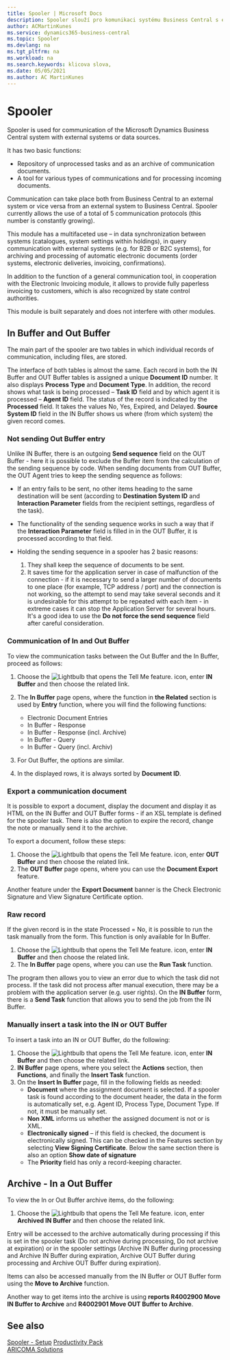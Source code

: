 ```yaml
---
title: Spooler | Microsoft Docs
description: Spooler slouží pro komunikaci systému Business Central s externími systémy nebo datovými zdroji.
author: ACMartinKunes
ms.service: dynamics365-business-central
ms.topic: Spooler
ms.devlang: na
ms.tgt_pltfrm: na
ms.workload: na
ms.search.keywords: klicova slova, 
ms.date: 05/05/2021
ms.author: AC MartinKunes
---
```

# Spooler

Spooler is used for communication of the Microsoft Dynamics Business Central system with external systems or data sources.

It has two basic functions:
- Repository of unprocessed tasks and as an archive of communication documents.
- A tool for various types of communications and for processing incoming documents.

Communication can take place both from Business Central to an external system or vice versa from an external system to Business Central. Spooler currently allows the use of a total of 5 communication protocols (this number is constantly growing).

This module has a multifaceted use – in data synchronization between systems (catalogues, system settings within holdings), in query communication with external systems (e.g. for B2B or B2C systems), for archiving and processing of automatic electronic documents (order systems, electronic deliveries, invoicing, confirmations).

In addition to the function of a general communication tool, in cooperation with the Electronic Invoicing module, it allows to provide fully paperless invoicing to customers, which is also recognized by state control authorities.

This module is built separately and does not interfere with other modules.

## In Buffer and Out Buffer

The main part of the spooler are two tables in which individual records of communication, including files, are stored.

The interface of both tables is almost the same. Each record in both the IN Buffer and OUT Buffer tables is assigned a unique **Document ID** number. It also displays **Process Type** and **Document Type**. In addition, the record shows what task is being processed – **Task ID** field and by which agent it is processed – **Agent ID** field. The status of the record is indicated by the **Processed** field. It takes the values No, Yes, Expired, and Delayed. **Source System ID** field in the IN Buffer shows us where (from which system) the given record comes.

### Not sending Out Buffer entry

Unlike IN Buffer, there is an outgoing **Send sequence** field on the OUT Buffer - here it is possible to exclude the Buffer item from the calculation of the sending sequence by code. When sending documents from OUT Buffer, the OUT Agent tries to keep the sending sequence as follows:


- If an entry fails to be sent, no other items heading to the same destination will be sent (according to **Destination System ID** and **Interaction Parameter** fields from the recipient settings, regardless of the task).
- The functionality of the sending sequence works in such a way that if the **Interaction Parameter** field is filled in in the OUT Buffer, it is processed according to that field.

- Holding the sending sequence in a spooler has 2 basic reasons:
   1. They shall keep the sequence of documents to be sent.
   2. It saves time for the application server in case of malfunction of the connection - if it is necessary to send a larger number of documents to one place (for example, TCP address / port) and the connection is not working, so the attempt to send may take several seconds and it is undesirable for this attempt to be repeated with each item - in extreme cases it can stop the Application Server for several hours. It's a good idea to use the **Do not force the send sequence** field after careful consideration.

### Communication of In and Out Buffer
To view the communication tasks between the Out Buffer and the In Buffer, proceed as follows:

1. Choose the ![Lightbulb that opens the Tell Me feature.](media/ui-search/search_small.png "Tell me what you want to do") icon, enter **IN Buffer** and then choose the related link.
1. The **In Buffer** page opens, where the function in **the Related** section is used by **Entry** function, where you will find the following functions:
   - Electronic Document Entries
   - In Buffer - Response
   - In Buffer - Response (incl. Archive)
   - In Buffer - Query
   - In Buffer - Query (incl. Archiv)

1. For Out Buffer, the options are similar.
1. In the displayed rows, it is always sorted by **Document ID**.

### Export a communication document

It is possible to export a document, display the document and display it as HTML on the IN Buffer and OUT Buffer forms - if an XSL template is defined for the spooler task. There is also the option to expire the record, change the note or manually send it to the archive.

To export a document, follow these steps:

1. Choose the ![Lightbulb that opens the Tell Me feature.](media/ui-search/search_small.png "Tell me what you want to do") icon, enter **OUT Buffer** and then choose the related link.
1. The **OUT Buffer** page opens, where you can use the **Document Export** feature.

Another feature under the **Export Document** banner is the Check Electronic Signature and View Signature Certificate option.

### Raw record

If the given record is in the state Processed = No, it is possible to run the task manually from the form. This function is only available for In Buffer.

1. Choose the ![Lightbulb that opens the Tell Me feature.](media/ui-search/search_small.png "Tell me what you want to do") icon, enter **IN Buffer** and then choose the related link.
1. The **In Buffer** page opens, where you can use the **Run Task** function.

The program then allows you to view an error due to which the task did not process. If the task did not process after manual execution, there may be a problem with the application server (e.g. user rights). On the **IN Buffer** form, there is a **Send Task** function that allows you to send the job from the IN Buffer.

### Manually insert a task into the IN or OUT Buffer

To insert a task into an IN or OUT Buffer, do the following:

1. Choose the ![Lightbulb that opens the Tell Me feature.](media/ui-search/search_small.png "Tell me what you want to do") icon, enter **IN Buffer** and then choose the related link.
1. **IN Buffer** page opens, where you select the **Actions** section, then **Functions**, and finally the **Insert Task** function.
1. On the **Insert In Buffer** page, fill in the following fields as needed:
   - **Document** where the assignment document is selected. If a spooler task is found according to the document header, the data in the form is automatically set, e.g. Agent ID, Process Type, Document Type. If not, it must be manually set.
   - **Non XML** informs us whether the assigned document is not or is XML.
   - **Electronically signed** – if this field is checked, the document is electronically signed. This can be checked in the Features section by selecting **View Signing Certificate**. Below the same section there is also an option **Show date of signature**
   - The **Priority** field has only a record-keeping character.

## Archive - In a Out Buffer

To view the In or Out Buffer archive items, do the following:

1. Choose the ![Lightbulb that opens the Tell Me feature.](media/ui-search/search_small.png "Tell me what you want to do") icon, enter **Archived IN Buffer** and then choose the related link.

Entry will be accessed to the archive automatically during processing if this is set in the spooler task (Do not archive during processing, Do not archive at expiration) or in the spooler settings (Archive IN Buffer during processing and Archive IN Buffer during expiration, Archive OUT Buffer during processing and Archive OUT Buffer during expiration).

Items can also be accessed manually from the IN Buffer or OUT Buffer form using the **Move to Archive** function.

Another way to get items into the archive is using  **reports R4002900 Move IN Buffer to Archive** and **R4002901 Move OUT Buffer to Archive**.

## See also
[Spooler - Setup](spooler-setup.md)
[Productivity Pack](productivity-pack.md)  
[ARICOMA Solutions](../index.md)